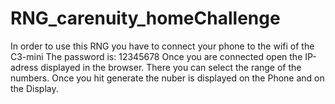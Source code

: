 # RNG_carenuity_homeChallenge

In order to use this RNG you have to connect your phone to the wifi of the C3-mini
The password is: 12345678
Once you are connected open the IP-adress displayed in the browser.
There you can select the range of the numbers.
Once you hit generate the nuber is displayed on the Phone and on the Display.

